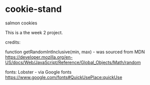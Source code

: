 # cookie-stand
salmon cookies

This is a the week 2 project.

credits:

function getRandomIntInclusive(min, max) - was sourced from MDN
https://developer.mozilla.org/en-US/docs/Web/JavaScript/Reference/Global_Objects/Math/random

fonts: Lobster - via Google fonts https://www.google.com/fonts#QuickUsePlace:quickUse
